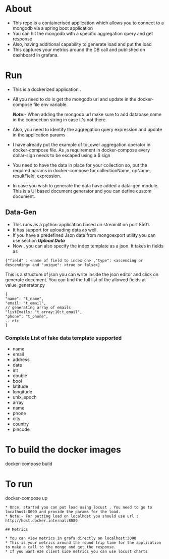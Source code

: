 # About

* This repo is a containerised application which allows you to connect to a mongodb via a spring boot application
* You can hit the mongodb with a specific aggregation query and get response
* Also, having additional capability to generate load and put the load
* This captures your metrics around the DB call and published on dashboard in grafana.

# Run

* This is a dockerized application .
* All you need to do is get the mongodb url and update in the docker-compose file env variable.


  **_Note_**:- When adding the mongodb url make sure to add database name in the connection string in case it's not there.   

* Also, you need to identify the aggregation query expression and update in the application params
* I have already put the example of toLower aggregation operator in docker-compose file. As ,a requirement in docker-compose every dollar-sign needs to be escaped using a $ sign
* You need to have the data in place for your collection so, put the required params in docker-compose for collectionName, opName, resultField, expression.
* In case you wish to generate the data have added a data-gen module. This is a UI based document generator and you can define custom document.

## Data-Gen
* This runs as a python application based on streamlit on port 8501.
* It has support for uploading data as well.
* If you have a predefined Json data from mongoexport utility you can use section **_Upload Data_**
* Now , you can also specify the index template as a json. It takes in fields as 
```
{"field" : <name of field to index on> ,"type": <ascending or descending> and "unique": <true or false>}
```

This is a structure of json you can write inside the json editor and click on generate document. 
You can find the full list of the allowed fields at value_generator.py

```
{
"name": "t_name",
"email: "t_email",
// generating array of emails
"listEmails: "t_array:10:t_email",
"phone": "t_phone",
.. etc
}
```
### Complete List of fake data template supported
* name
* email
* address
* date
* int
* double
* bool
* latitude
* longitude
* unix_epoch
* array
* name
* phone
* city
* country
* pincode

# To build the docker images
docker-compose build

# To run
docker-compose up
```
* Once, started you can put load using locust . You need to go to localhost:8090 and provide the params for the load.
* Note:- For putting load on localhost you should use url : http://host.docker.internal:8080

## Metrics

* You can view metrics in grafa directly on localhost:3000
* This is your metrics around the round trip time for the application to make a call to the mongo and get the response.
* If you want e2e client side metrics you can use locust charts

